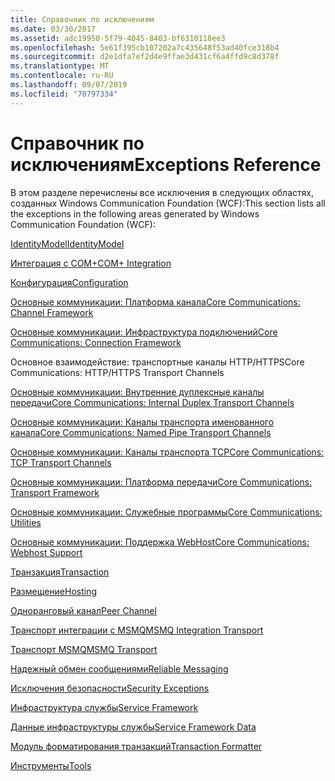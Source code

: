 ```yaml
---
title: Справочник по исключениям
ms.date: 03/30/2017
ms.assetid: adc19950-5f79-4045-8403-bf6310118ee3
ms.openlocfilehash: 5e61f395cb107202a7c435648f53ad40fce318b4
ms.sourcegitcommit: d2e1dfa7ef2d4e9ffae3d431cf6a4ffd9c8d378f
ms.translationtype: MT
ms.contentlocale: ru-RU
ms.lasthandoff: 09/07/2019
ms.locfileid: "70797334"
---
```

# <a name="exceptions-reference"></a><span data-ttu-id="fa9c7-102">Справочник по исключениям</span><span class="sxs-lookup"><span data-stu-id="fa9c7-102">Exceptions Reference</span></span>
<span data-ttu-id="fa9c7-103">В этом разделе перечислены все исключения в следующих областях, созданных Windows Communication Foundation (WCF):</span><span class="sxs-lookup"><span data-stu-id="fa9c7-103">This section lists all the exceptions in the following areas generated by Windows Communication Foundation (WCF):</span></span>  
  
 [<span data-ttu-id="fa9c7-104">IdentityModel</span><span class="sxs-lookup"><span data-stu-id="fa9c7-104">IdentityModel</span></span>](identitymodel-exceptions.md)  
  
 [<span data-ttu-id="fa9c7-105">Интеграция с COM+</span><span class="sxs-lookup"><span data-stu-id="fa9c7-105">COM+ Integration</span></span>](com-integration.md)  
  
 [<span data-ttu-id="fa9c7-106">Конфигурация</span><span class="sxs-lookup"><span data-stu-id="fa9c7-106">Configuration</span></span>](configuration.md)  
  
 [<span data-ttu-id="fa9c7-107">Основные коммуникации: Платформа канала</span><span class="sxs-lookup"><span data-stu-id="fa9c7-107">Core Communications: Channel Framework</span></span>](core-communications-channel-framework.md)  
  
 [<span data-ttu-id="fa9c7-108">Основные коммуникации: Инфраструктура подключений</span><span class="sxs-lookup"><span data-stu-id="fa9c7-108">Core Communications: Connection Framework</span></span>](core-communications-connection-framework.md)  
  
 <span data-ttu-id="fa9c7-109">Основное взаимодействие: транспортные каналы HTTP/HTTPS</span><span class="sxs-lookup"><span data-stu-id="fa9c7-109">Core Communications: HTTP/HTTPS Transport Channels</span></span>  
  
 [<span data-ttu-id="fa9c7-110">Основные коммуникации: Внутренние дуплексные каналы передачи</span><span class="sxs-lookup"><span data-stu-id="fa9c7-110">Core Communications: Internal Duplex Transport Channels</span></span>](core-communications-internal-duplex-transport-channels.md)  
  
 [<span data-ttu-id="fa9c7-111">Основные коммуникации: Каналы транспорта именованного канала</span><span class="sxs-lookup"><span data-stu-id="fa9c7-111">Core Communications: Named Pipe Transport Channels</span></span>](core-communications-named-pipe-transport-channels.md)  
  
 [<span data-ttu-id="fa9c7-112">Основные коммуникации: Каналы транспорта TCP</span><span class="sxs-lookup"><span data-stu-id="fa9c7-112">Core Communications: TCP Transport Channels</span></span>](core-communications-tcp-transport-channels.md)  
  
 [<span data-ttu-id="fa9c7-113">Основные коммуникации: Платформа передачи</span><span class="sxs-lookup"><span data-stu-id="fa9c7-113">Core Communications: Transport Framework</span></span>](core-communications-transport-framework.md)  
  
 [<span data-ttu-id="fa9c7-114">Основные коммуникации: Служебные программы</span><span class="sxs-lookup"><span data-stu-id="fa9c7-114">Core Communications: Utilities</span></span>](core-communications-utilities.md)  
  
 [<span data-ttu-id="fa9c7-115">Основные коммуникации: Поддержка WebHost</span><span class="sxs-lookup"><span data-stu-id="fa9c7-115">Core Communications: Webhost Support</span></span>](core-communications-webhost-support.md)  
  
 [<span data-ttu-id="fa9c7-116">Транзакция</span><span class="sxs-lookup"><span data-stu-id="fa9c7-116">Transaction</span></span>](transaction-exceptions.md)  
  
 [<span data-ttu-id="fa9c7-117">Размещение</span><span class="sxs-lookup"><span data-stu-id="fa9c7-117">Hosting</span></span>](hosting-exceptions.md)  
  
 [<span data-ttu-id="fa9c7-118">Одноранговый канал</span><span class="sxs-lookup"><span data-stu-id="fa9c7-118">Peer Channel</span></span>](peer-channel.md)  
  
 [<span data-ttu-id="fa9c7-119">Транспорт интеграции с MSMQ</span><span class="sxs-lookup"><span data-stu-id="fa9c7-119">MSMQ Integration Transport</span></span>](msmq-integration-transport.md)  
  
 [<span data-ttu-id="fa9c7-120">Транспорт MSMQ</span><span class="sxs-lookup"><span data-stu-id="fa9c7-120">MSMQ Transport</span></span>](msmq-transport.md)  
  
 [<span data-ttu-id="fa9c7-121">Надежный обмен сообщениями</span><span class="sxs-lookup"><span data-stu-id="fa9c7-121">Reliable Messaging</span></span>](reliable-messaging.md)  
  
 [<span data-ttu-id="fa9c7-122">Исключения безопасности</span><span class="sxs-lookup"><span data-stu-id="fa9c7-122">Security Exceptions</span></span>](security-exceptions.md)  
  
 [<span data-ttu-id="fa9c7-123">Инфраструктура службы</span><span class="sxs-lookup"><span data-stu-id="fa9c7-123">Service Framework</span></span>](service-framework.md)  
  
 [<span data-ttu-id="fa9c7-124">Данные инфраструктуры службы</span><span class="sxs-lookup"><span data-stu-id="fa9c7-124">Service Framework Data</span></span>](service-framework-data.md)  
  
 [<span data-ttu-id="fa9c7-125">Модуль форматирования транзакций</span><span class="sxs-lookup"><span data-stu-id="fa9c7-125">Transaction Formatter</span></span>](transaction-formatter.md)  
  
 [<span data-ttu-id="fa9c7-126">Инструменты</span><span class="sxs-lookup"><span data-stu-id="fa9c7-126">Tools</span></span>](tools.md)
